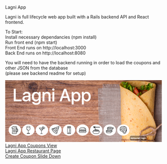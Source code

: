 Lagni App

Lagni is full lifecycle web app built with a Rails backend API and React frontend.


To Start:  
Install necessary dependancies (npm install)  
Run front end (npm start)  
Front End runs on http://localhost:3000  
Back End runs on http://localhost:8080  

You will need to have the backend running in order to load the coupons and other JSON from the database  
(please see backend readme for setup)

![Lagni App Main Page](https://github.com/lagniApp/React_front-end/blob/master/docs/Lagni%20App%20Header.png?raw=true)  
[Lagni App Coupons View](https://github.com/lagniApp/React_front-end/blob/master/docs/LagniApp%20Couoon.png?raw=true)  
[Lagni App Restaurant Page](https://github.com/lagniApp/React_front-end/blob/master/docs/Lagni%20Restaurant.png?raw=true)  
[Create Coupon Slide Down](https://github.com/lagniApp/React_front-end/blob/master/docs/Lagni%20Create.png?raw=true)  
